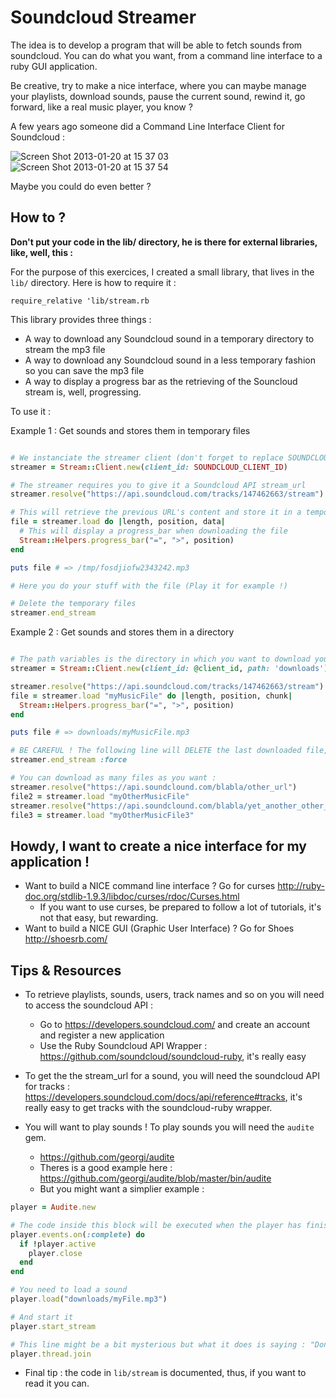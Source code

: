 # Soundcloud Streamer

The idea is to develop a program that will be able to fetch sounds from soundcloud.
You can do what you want, from a command line interface to a ruby GUI application.

Be creative, try to make a nice interface, where you can maybe manage your playlists, download sounds, pause the current sound, rewind it, go forward, like a real music player, you know ?

A few years ago someone did a Command Line Interface Client for Soundcloud :

![Screen Shot 2013-01-20 at 15 37 03](https://f.cloud.github.com/assets/3432/81282/06c44c7e-630f-11e2-9a91-85c9b917835c.png)
![Screen Shot 2013-01-20 at 15 37 54](https://f.cloud.github.com/assets/3432/81281/06b05df4-630f-11e2-8b55-7f3c18126831.png)

Maybe you could do even better ?

## How to ?

**Don't put your code in the lib/ directory, he is there for external libraries, like, well, this :**

For the purpose of this exercices, I created a small library, that lives in the `lib/` directory.
Here is how to require it :

`require_relative 'lib/stream.rb`

This library provides three things :

- A way to download any Soundcloud sound in a temporary directory to stream the mp3 file
- A way to download any Soundcloud sound in a less temporary fashion so you can save the mp3 file
- A way to display a progress bar as the retrieving of the Souncloud stream is, well, progressing.

To use it :

Example 1 : Get sounds and stores them in temporary files
```ruby

# We instanciate the streamer client (don't forget to replace SOUNDCLOUD_CLIENT_ID with your real Client id)
streamer = Stream::Client.new(client_id: SOUNDCLOUD_CLIENT_ID)

# The streamer requires you to give it a Soundcloud API stream_url
streamer.resolve("https://api.soundcloud.com/tracks/147462663/stream")

# This will retrieve the previous URL's content and store it in a temporary file
file = streamer.load do |length, position, data|
  # This will display a progress_bar when downloading the file
  Stream::Helpers.progress_bar("=", ">", position)
end

puts file # => /tmp/fosdjiofw2343242.mp3

# Here you do your stuff with the file (Play it for example !)

# Delete the temporary files
streamer.end_stream
```

Example 2 : Get sounds and stores them in a directory
```ruby

# The path variables is the directory in which you want to download your soundcloud files
streamer = Stream::Client.new(client_id: @client_id, path: 'downloads')

streamer.resolve("https://api.soundcloud.com/tracks/147462663/stream")
file = streamer.load "myMusicFile" do |length, position, chunk|
  Stream::Helpers.progress_bar("=", ">", position)
end

puts file # => downloads/myMusicFile.mp3

# BE CAREFUL ! The following line will DELETE the last downloaded file, you might not want to do that
streamer.end_stream :force

# You can download as many files as you want :
streamer.resolve("https://api.soundclound.com/blabla/other_url")
file2 = streamer.load "myOtherMusicFile"
streamer.resolve("https://api.soundclound.com/blabla/yet_another_other_url")
file3 = streamer.load "myOtherMusicFile3"

```

## Howdy, I want to create a nice interface for my application !
- Want to build a NICE command line interface ? Go for curses http://ruby-doc.org/stdlib-1.9.3/libdoc/curses/rdoc/Curses.html
  - If you want to use curses, be prepared to follow a lot of tutorials, it's not that easy, but rewarding.
- Want to build a NICE GUI (Graphic User Interface) ? Go for Shoes http://shoesrb.com/

## Tips & Resources
- To retrieve playlists, sounds, users, track names and so on you will need to access the soundcloud API :
  - Go to https://developers.soundcloud.com/ and create an account and register a new application
  - Use the Ruby Soundcloud API Wrapper : https://github.com/soundcloud/soundcloud-ruby, it's really easy

- To get the the stream_url for a sound, you will need the soundcloud API for tracks : https://developers.soundcloud.com/docs/api/reference#tracks, it's really easy to get tracks with the soundcloud-ruby wrapper.

- You will want to play sounds ! To play sounds you will need the `audite` gem.
   - https://github.com/georgi/audite
   - Theres is a good example here : https://github.com/georgi/audite/blob/master/bin/audite
   - But you might want a simplier example :
```ruby
player = Audite.new

# The code inside this block will be executed when the player has finished a song.
player.events.on(:complete) do
  if !player.active
    player.close
  end
end

# You need to load a sound
player.load("downloads/myFile.mp3")

# And start it
player.start_stream

# This line might be a bit mysterious but what it does is saying : "Don't end my program until the sound is played"
player.thread.join
```

- Final tip : the code in `lib/stream` is documented, thus, if you want to read it you can.